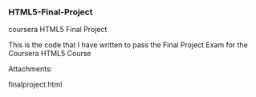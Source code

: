 ### HTML5-Final-Project
coursera HTML5 Final Project

This is the code that I have written to pass the Final Project Exam for the Coursera HTML5 Course

Attachments:

finalproject.html


<!--
**htmlfinalproject/htmlfinalproject** is a ✨ _special_ ✨ repository because its `README.md` (this file) appears on your GitHub profile.

Here are some ideas to get you started:

- 🔭 I’m currently working on ...
- 🌱 I’m currently learning ...
- 👯 I’m looking to collaborate on ...
- 🤔 I’m looking for help with ...
- 💬 Ask me about ...
- 📫 How to reach me: ...
- 😄 Pronouns: ...
- ⚡ Fun fact: ...
-->
